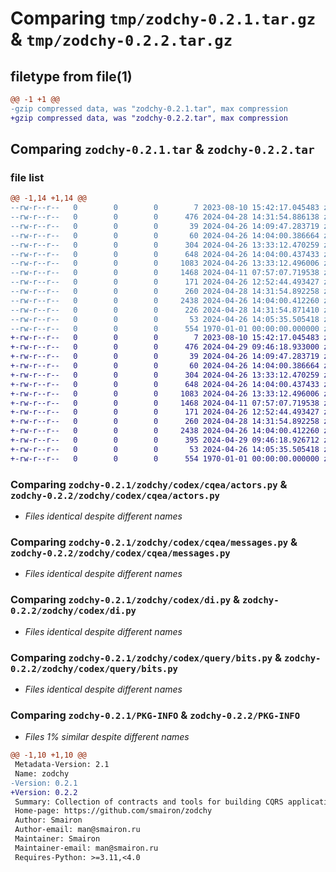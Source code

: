 # Comparing `tmp/zodchy-0.2.1.tar.gz` & `tmp/zodchy-0.2.2.tar.gz`

## filetype from file(1)

```diff
@@ -1 +1 @@
-gzip compressed data, was "zodchy-0.2.1.tar", max compression
+gzip compressed data, was "zodchy-0.2.2.tar", max compression
```

## Comparing `zodchy-0.2.1.tar` & `zodchy-0.2.2.tar`

### file list

```diff
@@ -1,14 +1,14 @@
--rw-r--r--   0        0        0        7 2023-08-10 15:42:17.045483 zodchy-0.2.1/README.md
--rw-r--r--   0        0        0      476 2024-04-28 14:31:54.886138 zodchy-0.2.1/pyproject.toml
--rw-r--r--   0        0        0       39 2024-04-26 14:09:47.283719 zodchy-0.2.1/zodchy/__init__.py
--rw-r--r--   0        0        0       60 2024-04-26 14:04:00.386664 zodchy-0.2.1/zodchy/codex/__init__.py
--rw-r--r--   0        0        0      304 2024-04-26 13:33:12.470259 zodchy-0.2.1/zodchy/codex/cqea/__init__.py
--rw-r--r--   0        0        0      648 2024-04-26 14:04:00.437433 zodchy-0.2.1/zodchy/codex/cqea/actors.py
--rw-r--r--   0        0        0     1083 2024-04-26 13:33:12.496006 zodchy-0.2.1/zodchy/codex/cqea/messages.py
--rw-r--r--   0        0        0     1468 2024-04-11 07:57:07.719538 zodchy-0.2.1/zodchy/codex/di.py
--rw-r--r--   0        0        0      171 2024-04-26 12:52:44.493427 zodchy-0.2.1/zodchy/codex/identity.py
--rw-r--r--   0        0        0      260 2024-04-28 14:31:54.892258 zodchy-0.2.1/zodchy/codex/query/__init__.py
--rw-r--r--   0        0        0     2438 2024-04-26 14:04:00.412260 zodchy-0.2.1/zodchy/codex/query/bits.py
--rw-r--r--   0        0        0      226 2024-04-28 14:31:54.871410 zodchy-0.2.1/zodchy/codex/query/parsing.py
--rw-r--r--   0        0        0       53 2024-04-26 14:05:35.505418 zodchy-0.2.1/zodchy/types.py
--rw-r--r--   0        0        0      554 1970-01-01 00:00:00.000000 zodchy-0.2.1/PKG-INFO
+-rw-r--r--   0        0        0        7 2023-08-10 15:42:17.045483 zodchy-0.2.2/README.md
+-rw-r--r--   0        0        0      476 2024-04-29 09:46:18.933000 zodchy-0.2.2/pyproject.toml
+-rw-r--r--   0        0        0       39 2024-04-26 14:09:47.283719 zodchy-0.2.2/zodchy/__init__.py
+-rw-r--r--   0        0        0       60 2024-04-26 14:04:00.386664 zodchy-0.2.2/zodchy/codex/__init__.py
+-rw-r--r--   0        0        0      304 2024-04-26 13:33:12.470259 zodchy-0.2.2/zodchy/codex/cqea/__init__.py
+-rw-r--r--   0        0        0      648 2024-04-26 14:04:00.437433 zodchy-0.2.2/zodchy/codex/cqea/actors.py
+-rw-r--r--   0        0        0     1083 2024-04-26 13:33:12.496006 zodchy-0.2.2/zodchy/codex/cqea/messages.py
+-rw-r--r--   0        0        0     1468 2024-04-11 07:57:07.719538 zodchy-0.2.2/zodchy/codex/di.py
+-rw-r--r--   0        0        0      171 2024-04-26 12:52:44.493427 zodchy-0.2.2/zodchy/codex/identity.py
+-rw-r--r--   0        0        0      260 2024-04-28 14:31:54.892258 zodchy-0.2.2/zodchy/codex/query/__init__.py
+-rw-r--r--   0        0        0     2438 2024-04-26 14:04:00.412260 zodchy-0.2.2/zodchy/codex/query/bits.py
+-rw-r--r--   0        0        0      395 2024-04-29 09:46:18.926712 zodchy-0.2.2/zodchy/codex/query/parsing.py
+-rw-r--r--   0        0        0       53 2024-04-26 14:05:35.505418 zodchy-0.2.2/zodchy/types.py
+-rw-r--r--   0        0        0      554 1970-01-01 00:00:00.000000 zodchy-0.2.2/PKG-INFO
```

### Comparing `zodchy-0.2.1/zodchy/codex/cqea/actors.py` & `zodchy-0.2.2/zodchy/codex/cqea/actors.py`

 * *Files identical despite different names*

### Comparing `zodchy-0.2.1/zodchy/codex/cqea/messages.py` & `zodchy-0.2.2/zodchy/codex/cqea/messages.py`

 * *Files identical despite different names*

### Comparing `zodchy-0.2.1/zodchy/codex/di.py` & `zodchy-0.2.2/zodchy/codex/di.py`

 * *Files identical despite different names*

### Comparing `zodchy-0.2.1/zodchy/codex/query/bits.py` & `zodchy-0.2.2/zodchy/codex/query/bits.py`

 * *Files identical despite different names*

### Comparing `zodchy-0.2.1/PKG-INFO` & `zodchy-0.2.2/PKG-INFO`

 * *Files 1% similar despite different names*

```diff
@@ -1,10 +1,10 @@
 Metadata-Version: 2.1
 Name: zodchy
-Version: 0.2.1
+Version: 0.2.2
 Summary: Collection of contracts and tools for building CQRS applications
 Home-page: https://github.com/smairon/zodchy
 Author: Smairon
 Author-email: man@smairon.ru
 Maintainer: Smairon
 Maintainer-email: man@smairon.ru
 Requires-Python: >=3.11,<4.0
```

